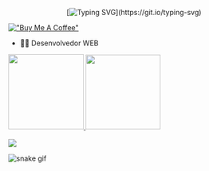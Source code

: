 
<div align="center" >
 
 
 
[![Typing SVG](https://readme-typing-svg.herokuapp.com?font=star+jedirs&size=35&pause=1000&color=FFFF00C&vCenter=true&width=600&height=70&lines=Hello+I'm+Marcelo+Silva;a+Developer+Python;)](https://git.io/typing-svg)
 
 </div>




[!["Buy Me A Coffee"](https://www.buymeacoffee.com/assets/img/custom_images/orange_img.png)](https://www.buymeacoffee.com/MarceloSilva)

- 👨‍💻 Desenvolvedor WEB




<div>
  <a href="https://github.com/MarceloSilva">
  <img height="151em" src="https://github-readme-stats.vercel.app/api?username=MarceloSilva&show_icons=true&theme=tokyonight&include_all_commits=true&count_private=true"/>
  <img height="150em" src="https://github-readme-stats.vercel.app/api/top-langs/?username=MarceloSilva&layout=compact&langs_count=16&theme=tokyonight"/>
</div> 
 
 <br>
  
  <div> 
  <a href="https://www.linkedin.com/in/MarceloSilva-Silva-6a1681226/" target="_blank"><img src="https://img.shields.io/badge/-LinkedIn-%230077B5?style=for-the-badge&logo=linkedin&logoColor=white" target="_blank"></a> 
 
 
 ![snake gif](https://github.com/victordamico/victordamico/blob/output/github-contribution-grid-snake.svg)
 
</div>
